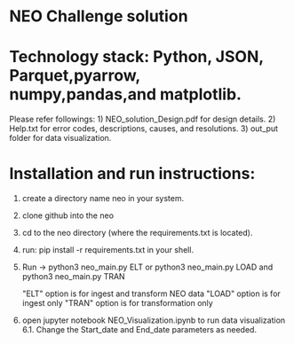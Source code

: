 # NEO Challenge solution
# Technology stack: Python, JSON, Parquet,pyarrow, numpy,pandas,and matplotlib.

Please refer followings:
	1) NEO_solution_Design.pdf for design details.
	2) Help.txt for error codes, descriptions, causes, and resolutions.
	3) out_put folder for data visualization.

# Installation and run instructions:

1. create a directory name neo in your system.
2. clone github into the neo
3. cd to the neo directory  (where the requirements.txt is located).
4. run: pip install -r requirements.txt in your shell.
5. Run -> python3 neo_main.py ELT 
	or python3 neo_main.py LOAD
		and python3 neo_main.py TRAN
		
	"ELT" option is for ingest and transform NEO data
	"LOAD" option is for ingest only
	"TRAN" option is for transformation only
	
6. open jupyter notebook NEO_Visualization.ipynb to run data visualization
6.1. Change the Start_date and End_date parameters as needed.
